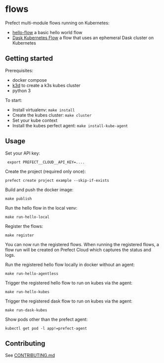# flows

Prefect multi-module flows running on Kubernetes:

- [hello-flow](flows/hello_flow.py) a basic hello world flow
- [Dask Kubernetes Flow](flows/dask_flow.py) a flow that uses an ephemeral Dask cluster on Kubernetes

## Getting started

Prerequisites:

- docker compose
- [k3d](https://github.com/rancher/k3d) to create a k3s kubes cluster
- python 3

To start:

- Install virtualenv: `make install`
- Create the kubes cluster: `make cluster`
- Set your kube context
- Install the kubes perfect agent: `make install-kube-agent`

## Usage

Set your API key:

```
 export PREFECT__CLOUD__API_KEY=....
```

Create the project (required only once):

```
prefect create project example --skip-if-exists
```

Build and push the docker image:

```
make publish
```

Run the hello flow in the local venv:

```
make run-hello-local
```

Register the flows:

```
make register
```

You can now run the registered flows. When running the registered flows, a flow run will be created on Prefect Cloud which captures the status and logs.

Run the registered hello flow locally in docker without an agent:

```
make run-hello-agentless
```

Trigger the registered hello flow to run on kubes via the agent:

```
make run-hello-kubes
```

Trigger the registered dask flow to run on kubes via the agent:

```
make run-dask-kubes
```

Show pods other than the prefect agent:

```
kubectl get pod -l app!=prefect-agent
```

## Contributing

See [CONTRIBUTING.md](CONTRIBUTING.md)
